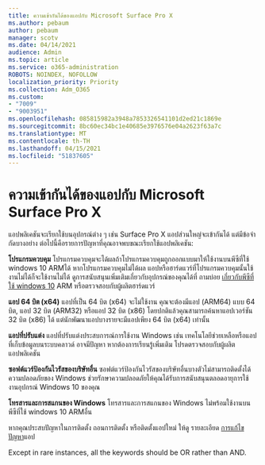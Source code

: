 ```yaml
---
title: ความเข้ากันได้ของแอปกับ Microsoft Surface Pro X
ms.author: pebaum
author: pebaum
manager: scotv
ms.date: 04/14/2021
audience: Admin
ms.topic: article
ms.service: o365-administration
ROBOTS: NOINDEX, NOFOLLOW
localization_priority: Priority
ms.collection: Adm_O365
ms.custom:
- "7009"
- "9003951"
ms.openlocfilehash: 085815982a3948a7853326541101d2ed21c1869e
ms.sourcegitcommit: 8bc60ec34bc1e40685e3976576e04a2623f63a7c
ms.translationtype: MT
ms.contentlocale: th-TH
ms.lasthandoff: 04/15/2021
ms.locfileid: "51837605"
---
```

# <a name="app-compatibility-with-microsoft-surface-pro-x"></a>ความเข้ากันได้ของแอปกับ Microsoft Surface Pro X

แอปพลิเคชันจะเรียกใช้บนอุปกรณ์ต่าง ๆ เช่น Surface Pro X แอปส่วนใหญ่จะเข้ากันได้ แต่มีข้อจํากัดบางอย่าง ต่อไปนี้คือรายการปัญหาที่คุณอาจพบขณะเรียกใช้แอปพลิเคชัน: 

**โปรแกรมควบคุม** โปรแกรมควบคุมจะได้ผลถ้าโปรแกรมควบคุมถูกออกแบบมาให้ใช้งานบนพีซีที่ใช้ windows 10 ARMได้ หากโปรแกรมควบคุมไม่ได้ผล แอปหรือฮาร์ดแวร์ที่โปรแกรมควบคุมนั้นใช้งานไม่ได้ก็จะใช้งานไม่ได้ ดูการสนับสนุนเพิ่มเติมเกี่ยวกับอุปกรณ์ของคุณได้ที่ ถามบ่อย [เกี่ยวกับพีซีที่ใช้ windows 10](https://support.microsoft.com/windows/windows-10-arm-based-pcs-faq-477f51df-2e3b-f68f-31b0-06f5e4f8ebb5) ARM หรือตรวจสอบกับผู้ผลิตฮาร์ดแวร์

**แอป 64 บิต (x64)** แอปที่เป็น 64 บิต (x64) จะไม่ใช้งาน คุณจะต้องมีแอป (ARM64) แบบ 64 บิต, แอป 32 บิต (ARM32) หรือแอป 32 บิต (x86) โดยปกติแล้วคุณสามารถค้นหาแอปเวอร์ชัน 32 บิต (x86) ได้ แต่นักพัฒนาแอปบางรายจะมีแอปเพียง 64 บิต (x64) เท่านั้น

**แอปที่ปรับแต่ง** แอปที่ปรับแต่งประสบการณ์การใช้งาน Windows เช่น เทคโนโลยีช่วยเหลือหรือแอปที่เก็บข้อมูลบนระบบคลาวด์ อาจมีปัญหา หากต้องการเรียนรู้เพิ่มเติม โปรดตรวจสอบกับผู้ผลิตแอปพลิเคชัน

**ซอฟต์แวร์ป้องกันไวรัสของบริษัทอื่น** ซอฟต์แวร์ป้องกันไวรัสของบริษัทอื่นบางตัวไม่สามารถติดตั้งได้ ความปลอดภัยของ Windows ช่วยรักษาความปลอดภัยให้คุณได้รับการสนับสนุนตลอดอายุการใช้งานอุปกรณ์ Windows 10 ของคุณ

**โทรสารและการสแกนของ Windows** โทรสารและการสแกนของ Windows ไม่พร้อมใช้งานบนพีซีที่ใช้ windows 10 ARMอื่น

หากคุณประสบปัญหาในการติดตั้ง ถอนการติดตั้ง หรือติดตั้งแอปใหม่ ให้ดู รายละเอียด [การแก้ไขปัญหา](https://docs.microsoft.com/troubleshoot/mem/intune/troubleshoot-app-install#app-troubleshooting-details)แอป

Except in rare instances, all the keywords should be OR rather than AND.